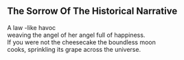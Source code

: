 The Sorrow Of The Historical Narrative
--------------------------------------
A law -like havoc  
weaving the angel of her angel full of happiness.  
If you were not the cheesecake the boundless moon  
cooks, sprinkling its grape across the universe.  
